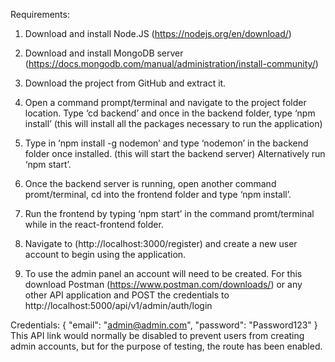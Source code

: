Requirements:
1.	Download and install Node.JS (https://nodejs.org/en/download/)

2.	Download and install MongoDB server (https://docs.mongodb.com/manual/administration/install-community/)

3.	Download the project from GitHub and extract it.

4.	Open a command prompt/terminal and navigate to the project folder location. Type ‘cd backend’ and once in the backend folder, type ‘npm install’ (this will install all the packages necessary to run the application)

5.	Type in ‘npm install -g nodemon’ and type ‘nodemon’ in the backend folder once installed. (this will start the backend server) Alternatively run ‘npm start’.

6.	Once the backend server is running, open another command promt/terminal, cd into the frontend folder and type ‘npm install’.

7.	Run the frontend by typing ‘npm start’ in the command promt/terminal while in the react-frontend folder.

8.	Navigate to (http://localhost:3000/register) and create a new user account to begin using the application.

9.	To use the admin panel an account will need to be created. For this download Postman (https://www.postman.com/downloads/) or any other API application and POST the credentials to http://localhost:5000/api/v1/admin/auth/login

Credentials:
{
   "email": "admin@admin.com",
   "password": "Password123"
}
This API link would normally be disabled to prevent users from creating admin accounts, but for the purpose of testing, the route has been enabled.

